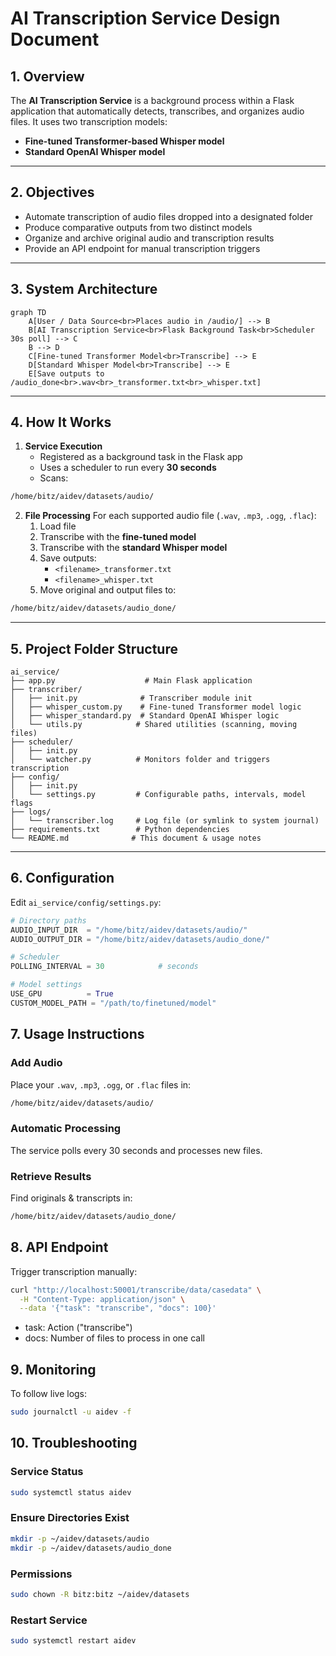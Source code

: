 # AI Transcription Service Design Document

## 1. Overview

The **AI Transcription Service** is a background process within a Flask application that automatically detects, transcribes, and organizes audio files. It uses two transcription models:

- **Fine-tuned Transformer-based Whisper model**
- **Standard OpenAI Whisper model**

---

## 2. Objectives

- Automate transcription of audio files dropped into a designated folder
- Produce comparative outputs from two distinct models
- Organize and archive original audio and transcription results
- Provide an API endpoint for manual transcription triggers

---

## 3. System Architecture

```mermaid
graph TD
    A[User / Data Source<br>Places audio in /audio/] --> B
    B[AI Transcription Service<br>Flask Background Task<br>Scheduler 30s poll] --> C
    B --> D
    C[Fine-tuned Transformer Model<br>Transcribe] --> E
    D[Standard Whisper Model<br>Transcribe] --> E
    E[Save outputs to /audio_done<br>.wav<br>_transformer.txt<br>_whisper.txt]
```

---

## 4. How It Works

1. **Service Execution**
   - Registered as a background task in the Flask app
   - Uses a scheduler to run every **30 seconds**
   - Scans:

```bash
/home/bitz/aidev/datasets/audio/
```

2. **File Processing**
   For each supported audio file (`.wav`, `.mp3`, `.ogg`, `.flac`):
   1. Load file
   2. Transcribe with the **fine-tuned model**
   3. Transcribe with the **standard Whisper model**
   4. Save outputs:
      - `<filename>_transformer.txt`
      - `<filename>_whisper.txt`
   5. Move original and output files to:

```bash
/home/bitz/aidev/datasets/audio_done/
```

---

## 5. Project Folder Structure

```
ai_service/
├── app.py                    # Main Flask application
├── transcriber/
│   ├── init.py              # Transcriber module init
│   ├── whisper_custom.py    # Fine-tuned Transformer model logic
│   ├── whisper_standard.py  # Standard OpenAI Whisper logic
│   └── utils.py            # Shared utilities (scanning, moving files)
├── scheduler/
│   ├── init.py
│   └── watcher.py          # Monitors folder and triggers transcription
├── config/
│   ├── init.py
│   └── settings.py         # Configurable paths, intervals, model flags
├── logs/
│   └── transcriber.log     # Log file (or symlink to system journal)
├── requirements.txt        # Python dependencies
└── README.md              # This document & usage notes
```

---

## 6. Configuration

Edit `ai_service/config/settings.py`:

```python
# Directory paths
AUDIO_INPUT_DIR  = "/home/bitz/aidev/datasets/audio/"
AUDIO_OUTPUT_DIR = "/home/bitz/aidev/datasets/audio_done/"

# Scheduler
POLLING_INTERVAL = 30            # seconds

# Model settings
USE_GPU          = True
CUSTOM_MODEL_PATH = "/path/to/fine­tuned/model"
```

## 7. Usage Instructions

### Add Audio
Place your `.wav`, `.mp3`, `.ogg`, or `.flac` files in:

```bash
/home/bitz/aidev/datasets/audio/
```

### Automatic Processing
The service polls every 30 seconds and processes new files.

### Retrieve Results
Find originals & transcripts in:

```bash
/home/bitz/aidev/datasets/audio_done/
```

## 8. API Endpoint

Trigger transcription manually:

```bash
curl "http://localhost:50001/transcribe/data/casedata" \
  -H "Content-Type: application/json" \
  --data '{"task": "transcribe", "docs": 100}'
```

- task: Action ("transcribe")
- docs: Number of files to process in one call

## 9. Monitoring

To follow live logs:

```bash
sudo journalctl -u aidev -f
```

## 10. Troubleshooting

### Service Status

```bash
sudo systemctl status aidev
```

### Ensure Directories Exist

```bash
mkdir -p ~/aidev/datasets/audio
mkdir -p ~/aidev/datasets/audio_done
```

### Permissions

```bash
sudo chown -R bitz:bitz ~/aidev/datasets
```

### Restart Service

```bash
sudo systemctl restart aidev
```
